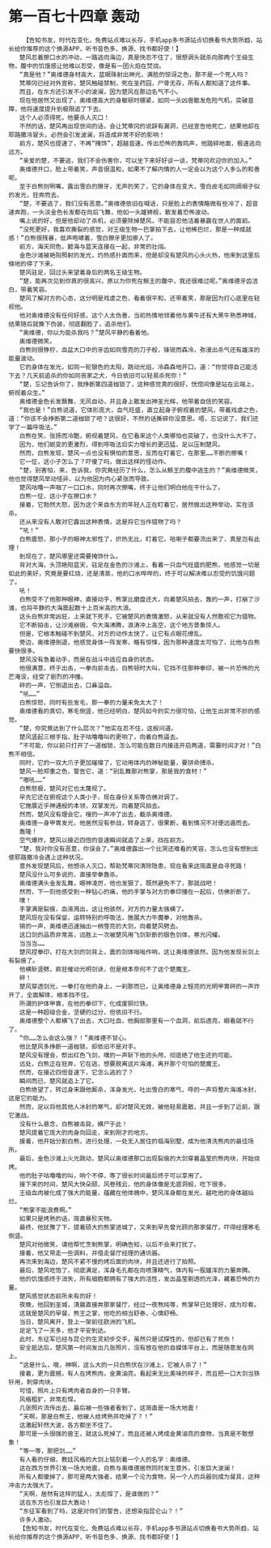 # 第一百七十四章 轰动
        【告知书友，时代在变化，免费站点难以长存，手机app多书源站点切换看书大势所趋，站长给你推荐的这个换源APP，听书音色多、换源、找书都好使！】
       楚风忍着擦口水的冲动，一路逃向海边，真是快忍不住了，很想调头就杀向那两个王级生物，腹中的饥饿感让他难以忍受，像是有一团火焰在焚烧。
       “真是他？”奥维德身材高大，蓝眼珠射出神光，满脸的惊讶之色，那不是一个死人吗？
       梵蒂冈已经对外宣称，楚风触碰禁制，死在圣药园，尸骨无存，所有人都知道了这件事。
       而且，在东方还引发不小的波澜，因为楚风在那边名气不小。
       现在他居然又出现了，奥维德高大的身躯顿时绷紧，如同一头凶兽散发危险气机，突破音障，他将速度提升到极限追了下去。
       这个人必须得死，他要杀人灭口！
       不然的话，楚风再出现世间的话，会让梵蒂冈的说辞有漏洞，已经宣告他死亡，结果他却在耶路撒冷冒头，必然会引发波澜，将造成非常不好的影响！
       前方，楚风也提速了，不再“掩饰”，超越音速，传出恐怖的轰鸣声，他踏碎地面，极速逃向远方。
       “亲爱的楚，不要逃，我们不会伤害你，可以坐下来好好谈一谈，梵蒂冈欢迎你的加入。”
       奥维德开口，脸上带着笑，声音很温和，如果不了解内情的人一定会以为这个人多么的和善呢。
       至于白熊则咧嘴，露出雪白的獠牙，无声的笑了，它的身体在变大，雪白皮毛如同绸缎子似的发光，狂奔而去。
       “楚，不要逃了，我们没有恶意。”奥维德依旧在喊话，只是脸上的表情略微有些冷了，超音速奔跑，一头淡金色长发都在向后飞舞，他如一头雄狮般，散发着恐怖波动。
       嘴上说的好，但是他却动了杀机，必须要除掉楚风，不能容忍他活着暴露在世人的面前。
       “没死更好，我喜欢撕裂的感觉，对王级生物一巴掌拍下去，让他稀巴烂，那是一种成就感！”白熊很残暴，低声咆哮着，雪白獠牙更加瘆人了。
       前方，海天同色，碧海与蓝天连接在一起，非常的壮阔。
       金色沙滩被艳阳照射的发光，灼热感扑面而来，但是却没有楚风的心头火热，他来到这里后倏地的停了下来。
       楚风驻足，回过头来望着身后的两名王级生物。
       “楚，能再次见到你真的很高兴，原以为你死在鲸王的腹中，我还很难过呢。”奥维德牙齿洁白，带着笑容。
       楚风了解对方的心态，这分明是戏虐之色，看着很平和，还带着笑，那是因为打心底里在轻视他。
       他对奥维德没有任何好感，这个人太伪善，当初热情地领着他与黄牛还有大黑牛熟悉神城，结果随后就撕下伪装，彻底翻脸了，追杀他们。
       “奥维德，你以为能杀我吗？”楚风平静的看着他。
       奥维德微笑。
       白熊则很狰狞，血盆大口中的牙齿如同雪亮的刀子般，锋锐而森冷，弥漫出杀气还有雄浑的能量波动。
       它的身体在发光，如同一轮银色的太阳，跳动光焰，冷森森地开口，道：“你觉得自己能活下去？几天前追杀的你如同丧家之犬，今日依旧可以轻易杀死你！”
       “楚，忘记告诉你了，我挣断第四道枷锁了，这种感觉真的很好，恍惚间像是站在云端上，俯视着众生。”
       奥维德金色长发飘舞，无风自动，并且身上散发出神圣光辉，他带着自信的笑容。
       “我也是！”白熊说道，它体形庞大，血气旺盛，直立起身子俯视着的楚风，带着戏虐之色，道：“你该不会挣断第二道枷锁了吧？这很好，不然的话撕碎你没意思。唔，忘记说了，我们还学了一篇呼吸法。”
       白熊在笑，张扬而冷酷，俯视着楚风，在它看来这个人类哪怕也突破了，也没什么大不了。
       因为，他们蜕变的更激烈，得到呼吸法后实力增长的更迅猛，足以压制楚风。
       然而，白熊发现，楚风一点也没有惧怕的意思，反而在盯着它，在那里……不断的擦嘴！
       它一怔，这小子怎么了？吓傻了吗，做出这样的怪动作。
       “楚，别害怕，来，告诉我，你究竟经历了什么，怎么从鲸王的腹中逃生的？”奥维德微笑，他也觉得楚风举动怪异，以为他因为内心紧张而导致。
       楚风咕噜一声咽了一口口水，同时再次擦嘴，终于让他们明白他在干什么了。
       白熊一怔，这小子在擦口水？
       接着，它勃然大怒，因为这个来自东方的年轻人正在盯着它，居然做出这种举动，实在该杀。
       还从来没有人敢对它露出这种表情，这是将它当作猎物了吗？
       “吼！”
       白熊震怒，那小子的眼神太邪性了，炽热无比，盯着它，哈喇子都要流出来了，真是岂有此理！
       到现在了，楚风哪里还需要掩饰什么。
       背对大海，头顶艳阳蓝天，驻足在金色的沙滩上，看着一只血气旺盛的肥熊，他感觉一切是如此的美好，究竟是要红烧，还是清蒸，他的口水哗哗的，终于可以解决难以忍受的饥饿问题了。
       吼！
       白熊受不了他那种眼神，直接动手，熊掌比磨盘还大，向着楚风拍去，轰的一声，打崩了沙滩，也将平静的大海震起数十上百米高的大浪。
       这头白熊非常凶狂，上来就下死手，它被楚风的表情激怒，从来就没有人然敢视它为猎物。
       它不断拍击，让沙滩崩毁，令大海沸腾，浪涛冲上高空，这个地方景象惊人。
       但是，它根本触碰不到楚风，对方的动作太快了，让它有点眼花缭乱。
       旁边，奥维德倒退，他感觉身体一阵发寒，略有惊悚，因为那种速度太可怕了，比他与白熊要快很多。
       楚风没有急着动手，而是在战斗中适应自身的状态。
       他很满意，终于出击，一拳向前击去，白熊顿时大叫，它挡不住那种拳印，被一片恐怖的光芒淹没，经受了剧烈的冲撞。
       砰的一声，它倒退出去，口鼻溢血。
       “吼……”
       白熊惊怒，同时有些发毛，那一拳的力量未免太大了！
       奥维德看的真切，寒毛倒竖，他已经明白，楚风如今的实力很可怕，让他生出非常不妙的感觉。
       “楚，你究竟达到了什么层次？”他实在忍不住，这般问道。
       楚风竖起三根手指，肚子咕噜噜叫的更响了，向着白熊逼去。
       “不可能，你以前只打开了一道枷锁，怎么可能在数日内接连开启两道，需要时间才对！”白熊不相信。
       同时，它的一双大爪子更加璀璨了，它动用体内的神秘能量，要拼命搏杀。
       楚风一脸郑重之色，警告它，道：“别乱舞那对熊掌，那是我的食材！”
       “嗷吼……”
       白熊怒极，楚风对它也太蔑视了。
       早先它还在俯视这个人类小子，现在身份关系等仿佛对调了。
       它施展近乎神通般的本领，双掌发光，向着楚风拍去。
       然而，楚风没有理会它，嗖的一声冲了出去，截杀奥维德。
       奥维德一身甲胄发光，他居然没有参战，转身逃了，很果断，看到情况不对便远遁而去。
       轰隆！
       空气爆炸，楚风以接近四倍的音速瞬间就追了上来，挡在前方。
       “楚，我对你没有恶意，你误会了。”奥维德露出一个比哭还难看的笑容，怎么也没有想到出使耶路撒冷会遇上这种状况。
       意外发现楚风后，他想杀人灭口，帮助梵蒂冈清除隐患，现在看来这简直是自寻死路！
       楚风没什么可多说的，直接举拳轰杀。
       奥维德满头金发乱舞，眼神凌厉，他也发狠了，既然避免不了，那就战吧！
       然而，下一刻他感受到一种钻心的痛，他的手掌与对方的拳印撞在一起后，仿佛折断了。
       噗！
       手掌满是裂痕，血液溅出，这让他骇然，对方的力量太强横了。
       楚风现在没有保留，运转特别的呼吸法，施展大力牛魔拳，对他轰杀。
       锵的一声，奥维德迅速抽出一柄雪亮的大剑，向着楚风劈去。
       这口剑的品质非常高，远胜上一次被楚风用飞剑斩断的银色剑体，寒光闪耀。
       当当当……
       楚风捏拳印，打在大剑的剑背上，震的剑体嗡嗡作响，这让奥维德骇然，因为他发现长剑上有裂痕了。
       他横斩竖劈，疯狂催动光明剑诀，但是根本奈何不了这个楚魔王。
       砰！
       楚风穿透剑光，一拳打在他的身上，一刹那而已，让奥维德身上锃亮的光明甲胄砰的一声炸开了，全面解体，根本挡不住。
       所谓的护体甲胄，在他的拳印下，化成废铜烂铁。
       这是一种超级合金，坚硬的过分，但依旧不行。
       奥维德整个人都横飞了出去，大口吐血，他胸部那里有一个血洞，前后透亮，眼看就不行了。
       “你……怎么会这么强？！”奥维德不甘心。
       他比楚风多挣断一道枷锁，却依旧不是对手。
       楚风没有理会，祭出红色飞剑，噗的一声斩下他的头颅，彻底绝了他生还的可能。
       远处，白熊正在狂奔，它在逃，想要脱离这片海滩，离开那个可怕的楚魔王。
       然而，在接近四倍音速下，它怎么逃的了？
       瞬间而已，楚风就追上了它。
       白熊绝望了，转过身来跟他厮杀，浑身发光，吐出雪白的寒气，呼的一声将整片海滩冰封，这是它的能力。
       然而，足以将他其他人冰封的寒气，却对楚风无效，被他轻易震散，并且一步到了近前，跟它激战。
       没有什么悬念，白熊被击毙，横尸于此！
       楚风提着它庞大的肉身向回走，来到刚才的地方。
       接着，他开始分割白熊，进行处理，一处无人居住的临海别墅，成为他清洗熊肉的最佳场所。
       最后，金色沙滩上火光跳动，楚风以奥维德那口出现裂痕的大剑穿着晶莹的熊肉块，开始烧烤。
       他的肚子咕噜噜的叫，响个不停，等了很长时间最后终于可以享用了。
       接下来的时间，楚风大快朵颐，风卷残云，他的身体像是无底洞般，吃下很多。
       王级血肉被化成了强大的能量，蕴藏在他体魄中，楚风浑身都在发光，越吃他的身体越灿烂。
       “熊掌不能浪费啊。”
       如果只是烤熟的话，简直暴殄天物。
       最终，他犹豫了下，提着硕大的熊掌进城了，又来到早先曾光顾的那家餐厅，吓得经理寒毛倒竖。
       楚风对他微笑，请他帮忙烹制熊掌，明确告知，以后不会来打扰了。
       接着，他又带走一些调料，并借走餐厅经理的通讯器。
       再次来到海边，楚风不紧不慢的烤后面的肉块，并且还进行了拍照。
       最后，楚风吃饱了，彻底满足，浑身毛孔都在向喷薄精气，体内有一股雄浑的力量奔腾。
       他的饥饿感终于消失，所有细胞都拥有了强大的活性，发出晶莹剔透的光泽，藏着恐怖的力量。
       楚风感觉状态前所未有的好！
       夜晚，他回到圣城，清晨直接奔那家餐厅，经过一夜熬炖等，熊掌早已处理好，成为珍肴。
       这就是楚风的早餐，熊王之掌，他吃的相当舒泰，心情舒畅。
       当日，楚风离开，登上一架前往欧洲的飞机。
       足足飞了一天多，他才平安到达。
       此时，东征军已经与昆仑的生灵初步交手，虽然只是试探性的，但却已有了死伤！
       安全抵达后，楚风第一时间发出几张照片，没有放在他的自媒体平台上，而是随意发在网上。
       “这是什么，哦，神啊，这么大的一只白熊伏在沙滩上，它被人杀了！”
       接着，更为震撼，有人在烤熊肉，金黄油亮，看起来无比美味的样子，而且把一口大剑当铁钎用，刺穿肉块。
       可惜，照片上只有烤肉者自身的一只手臂。
       风格粗犷，非常彪悍。
       几张照片流传出去，最后被一些强者看到了，这简直是一场大地震！
       “天啊，那是白熊王，他被人给烤熟并吃掉了？！”
       这激起轩然大波，各方都坐不住了。
       那可是一头很强的兽王，就这么死掉了，而且还被人烤成金黄油亮的食物，当真是不敢想象！
       “等一等，那把剑……”
       有人看的仔细，教廷风格的大剑上铭刻着一个人的名字：奥维德。
       这在西方世界引发一场大地震，白熊与奥维德居然同时发生意外，引发巨大波澜！
       所有人都傻掉了，那可是两大强者，结果一个沦为食物，另一个人的兵器则成为餐具，这种冲击力太强大了。
       “天啊，居然有这样的猛人，太彪悍了，是谁做的？”
       这在东方也引发巨大轰动！
       “东征军看到了吗，这是对你们的警告，还想染指昆仑山？！”
       许多人激动。
       【告知书友，时代在变化，免费站点难以长存，手机app多书源站点切换看书大势所趋，站长给你推荐的这个换源APP，听书音色多、换源、找书都好使！】